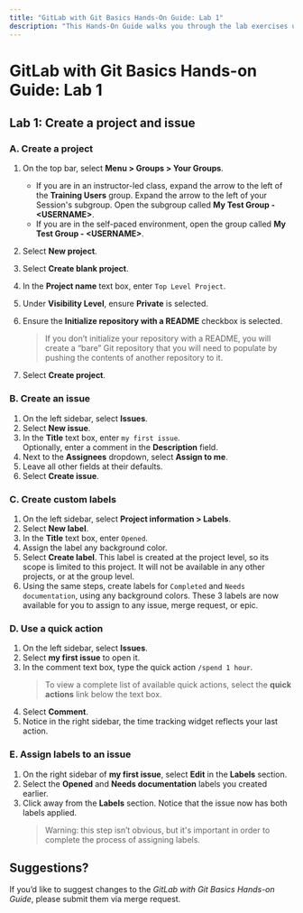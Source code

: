 ```yaml
---
title: "GitLab with Git Basics Hands-On Guide: Lab 1"
description: "This Hands-On Guide walks you through the lab exercises used in the GitLab with Git Basics course."
---
```


# GitLab with Git Basics Hands-on Guide: Lab 1

## Lab 1: Create a project and issue

### A. Create a project

1. On the top bar, select **Menu > Groups > Your Groups**.
    - If you are in an instructor-led class, expand the arrow to the left of the **Training Users** group. Expand the arrow to the left of your Session's subgroup. Open the subgroup called **My Test Group - \<USERNAME\>**.
    - If you are in the self-paced environment, open the group called **My Test Group - \<USERNAME\>**.

1. Select **New project**.
1. Select **Create blank project**.
1. In the **Project name** text box, enter `Top Level Project`.<br/>
1. Under **Visibility Level**, ensure **Private** is selected.
1. Ensure the **Initialize repository with a README** checkbox is selected.
   > If you don’t initialize your repository with a README, you will create a “bare” Git repository that you will need to populate by pushing the contents of another repository to it.
1. Select **Create project**.

### B. Create an issue

1. On the left sidebar, select **Issues**.
1. Select **New issue**.
1. In the **Title** text box, enter `my first issue`.<br/>
   Optionally, enter a comment in the **Description** field.
1. Next to the **Assignees** dropdown, select **Assign to me**.
1. Leave all other fields at their defaults.
1. Select **Create issue**.

### C. Create custom labels

1. On the left sidebar, select **Project information > Labels**.
1. Select **New label**.
1. In the **Title** text box, enter `Opened`.
1. Assign the label any background color.
1. Select **Create label**. This label is created at the project level, so its scope is limited to this project. It will not be available in any other projects, or at the group level.
1. Using the same steps, create labels for `Completed` and `Needs documentation`, using any background colors. These 3 labels are now available for you to assign to any issue, merge request, or epic.

### D. Use a quick action

1. On the left sidebar, select **Issues**.
1. Select **my first issue** to open it.
1. In the comment text box, type the quick action `/spend 1 hour`.
   > To view a complete list of available quick actions, select the **quick actions** link below the text box.
1. Select **Comment**.
1. Notice in the right sidebar, the time tracking widget reflects your last action.

### E. Assign labels to an issue

1. On the right sidebar of **my first issue**, select **Edit** in the **Labels** section.
1. Select the **Opened** and **Needs documentation** labels you created earlier.
1. Click away from the **Labels** section. Notice that the issue now has both labels applied.
   > Warning: this step isn’t obvious, but it's important in order to complete the process of assigning labels.

## Suggestions?

If you’d like to suggest changes to the *GitLab with Git Basics Hands-on Guide*, please submit them via merge request.
